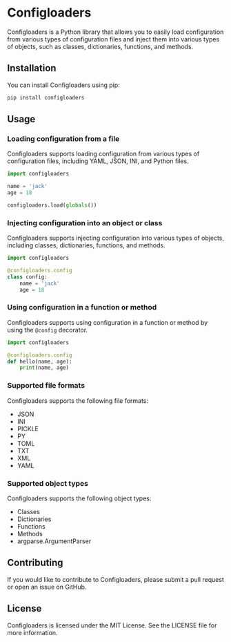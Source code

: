 # Configloaders

Configloaders is a Python library that allows you to easily load configuration from various types of configuration files and inject them into various types of objects, such as classes, dictionaries, functions, and methods.

## Installation

You can install Configloaders using pip:

```bash
pip install configloaders
```

## Usage

### Loading configuration from a file

Configloaders supports loading configuration from various types of configuration files, including YAML, JSON, INI, and Python files.

```python
import configloaders

name = 'jack'
age = 18

configloaders.load(globals())
```

### Injecting configuration into an object or class

Configloaders supports injecting configuration into various types of objects, including classes, dictionaries, functions, and methods.

```python
import configloaders

@configloaders.config
class config:
    name = 'jack'
    age = 18
```

### Using configuration in a function or method

Configloaders supports using configuration in a function or method by using the `@config` decorator.

```python
import configloaders

@configloaders.config
def hello(name, age):
    print(name, age)
```

### Supported file formats

Configloaders supports the following file formats:

- JSON
- INI
- PICKLE
- PY
- TOML
- TXT
- XML
- YAML

### Supported object types

Configloaders supports the following object types:

- Classes
- Dictionaries
- Functions
- Methods
- argparse.ArgumentParser

## Contributing

If you would like to contribute to Configloaders, please submit a pull request or open an issue on GitHub.

## License

Configloaders is licensed under the MIT License. See the LICENSE file for more information.